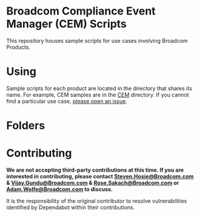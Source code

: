 # Broadcom Compliance Event Manager (CEM) Scripts
This repository houses sample scripts for use cases involving Broadcom Products.

# Using
Sample scripts for each product are located in the directory that shares its name. For example, CEM samples are in the [CEM](CEM) directory. If you cannot find a particular use case, [please open an issue](https://github.com/BroadcomMFD/broadcom-product-scripts/issues/new).

# Folders


# Contributing
**We are not accepting third-party contributions at this time. If you are interested in contributing, please contact Steven.Hosie@Broadcom.com & Vijay.Gundu@Broadcom.com & Rose.Sakach@Broadcom.com or Adam.Wolfe@Broadcom.com to discuss.**

It is the responsibility of the original contributor to resolve vulnerabilities identified by Dependabot within their contributions.
